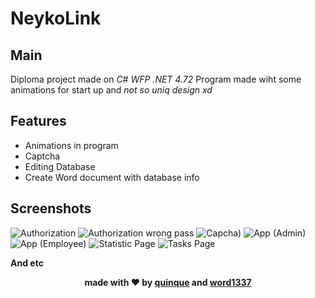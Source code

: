 # **NeykoLink**

## **Main**
Diploma project made on _C# WFP .NET 4.72_
Program made wiht some animations for start up and _not so uniq design xd_

## Features

* Animations in program
* Captcha
* Editing Database
* Create Word document with database info

## **Screenshots**
![Authorization](https://github.com/user-attachments/assets/052a8201-a307-4d11-a3c0-aa7b905beae5)
![Authorization wrong pass](https://github.com/user-attachments/assets/5ddea201-f26c-49a2-87af-2e9d485e48f9)
![Capcha)](https://github.com/user-attachments/assets/8c6308f8-6474-4feb-9bc8-6999afbc42e2)
![App (Admin)](https://github.com/user-attachments/assets/eb68f28d-53f7-4496-8bb4-1dfdf32e5609)
![App (Employee)](https://github.com/user-attachments/assets/814f783f-0b8d-48b8-96e7-11c400868ccf)
![Statistic Page](https://github.com/user-attachments/assets/38c51122-b51d-402f-a406-ef8a87214b26)
![Tasks Page](https://github.com/user-attachments/assets/1d2741bc-7d07-4191-9565-5175891931bc)

**And etc**

<div align='center'>

<b>made with ❤️ by [quinque](https://t.me/quinque1337) and [word1337](t.me/luaenjoyer)</b>

</div>
